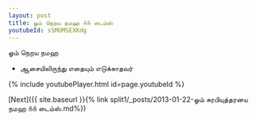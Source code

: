 ```yaml
---
layout: post
title: ஓம் நெறய நமஹ ௧௧ டைம்ஸ்
youtubeId: sSMUMSEXKdg
---
```

 
 
 ஓம் நெறய நமஹ  
 
 -  ஆசையிலிருந்து எதையும் எடுக்காதவர் 
 
  
 
  
 
 
 
 
 
 


{% include youtubePlayer.html id=page.youtubeId %}
 
[Next]({{ site.baseurl }}{% link  split1/_posts/2013-01-22-ஓம் சுரபியுத்தரனய நமஹ ௧௧ டைம்ஸ்.md%})
 
